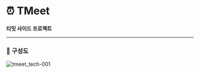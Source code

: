 # ⏰ TMeet
**티밋 사이드 프로젝트**


---
### 📍 구성도
![tmeet_tech-001](https://user-images.githubusercontent.com/60427387/175478151-aafe92fa-fc77-4de7-b612-482721a50fa0.png)

